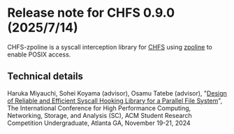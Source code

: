 # Release note for CHFS 0.9.0 (2025/7/14)

CHFS-zpoline is a syscall interception library for [CHFS](https://github.com/otatebe/chfs.git) using [zpoline](https://github.com/yasukata/zpoline.git) to enable POSIX access.

## Technical details

Haruka Miyauchi, Sohei Koyama (advisor), Osamu Tatebe (advisor), "[Design of Reliable and Efficient Syscall Hooking Library for a Parallel File System](https://sc24.supercomputing.org/proceedings/poster/poster_pages/post287.html)", The International Conference for High Performance Computing, Networking, Storage, and Analysis (SC), ACM Student Research Competition Undergraduate, Atlanta GA, November 19-21, 2024
